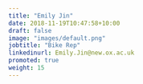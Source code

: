 ```yaml
---
title: "Emily Jin"
date: 2018-11-19T10:47:58+10:00
draft: false
image: "images/default.png"
jobtitle: "Bike Rep"
linkedinurl: Emily.Jin@new.ox.ac.uk
promoted: true
weight: 15
---
```


